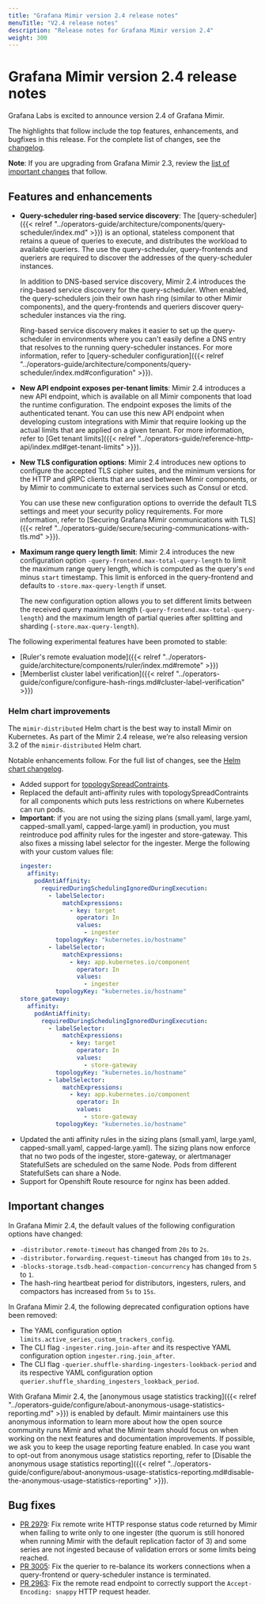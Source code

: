 ```yaml
---
title: "Grafana Mimir version 2.4 release notes"
menuTitle: "V2.4 release notes"
description: "Release notes for Grafana Mimir version 2.4"
weight: 300
---
```


# Grafana Mimir version 2.4 release notes

Grafana Labs is excited to announce version 2.4 of Grafana Mimir.

The highlights that follow include the top features, enhancements, and bugfixes in this release. For the complete list of changes, see the [changelog](https://github.com/grafana/mimir/blob/main/CHANGELOG.md).

**Note**: If you are upgrading from Grafana Mimir 2.3, review the [list of important changes](#important-changes) that follow.

## Features and enhancements

- **Query-scheduler ring-based service discovery**:
  The [query-scheduler]({{< relref "../operators-guide/architecture/components/query-scheduler/index.md" >}}) is an optional, stateless component that retains a queue of queries to execute, and distributes the workload to available queriers. The use the query-scheduler, query-frontends and queriers are required to discover the addresses of the query-scheduler instances.

  In addition to DNS-based service discovery, Mimir 2.4 introduces the ring-based service discovery for the query-scheduler. When enabled, the query-schedulers join their own hash ring (similar to other Mimir components), and the query-frontends and queriers discover query-scheduler instances via the ring.

  Ring-based service discovery makes it easier to set up the query-scheduler in environments where you can't easily define a DNS entry that resolves to the running query-scheduler instances. For more information, refer to [query-scheduler configuration]({{< relref "../operators-guide/architecture/components/query-scheduler/index.md#configuration" >}}).

- **New API endpoint exposes per-tenant limits**:
  Mimir 2.4 introduces a new API endpoint, which is available on all Mimir components that load the runtime configuration. The endpoint exposes the limits of the authenticated tenant. You can use this new API endpoint when developing custom integrations with Mimir that require looking up the actual limits that are applied on a given tenant. For more information, refer to [Get tenant limits]({{< relref "../operators-guide/reference-http-api/index.md#get-tenant-limits" >}}).

- **New TLS configuration options**:
  Mimir 2.4 introduces new options to configure the accepted TLS cipher suites, and the minimum versions for the HTTP and gRPC clients that are used between Mimir components, or by Mimir to communicate to external services such as Consul or etcd.

  You can use these new configuration options to override the default TLS settings and meet your security policy requirements. For more information, refer to [Securing Grafana Mimir communications with TLS]({{< relref "../operators-guide/secure/securing-communications-with-tls.md" >}}).

- **Maximum range query length limit**:
  Mimir 2.4 introduces the new configuration option `-query-frontend.max-total-query-length` to limit the maximum range query length, which is computed as the query's `end` minus `start` timestamp. This limit is enforced in the query-frontend and defaults to `-store.max-query-length` if unset.

  The new configuration option allows you to set different limits between the received query maximum length (`-query-frontend.max-total-query-length`) and the maximum length of partial queries after splitting and sharding (`-store.max-query-length`).

The following experimental features have been promoted to stable:

- [Ruler's remote evaluation mode]({{< relref "../operators-guide/architecture/components/ruler/index.md#remote" >}})
- [Memberlist cluster label verification]({{< relref "../operators-guide/configure/configure-hash-rings.md#cluster-label-verification" >}})

### Helm chart improvements

The `mimir-distributed` Helm chart is the best way to install Mimir on Kubernetes. As part of the Mimir 2.4 release, we’re also releasing version 3.2 of the `mimir-distributed` Helm chart.

Notable enhancements follow. For the full list of changes, see the [Helm chart changelog](https://github.com/grafana/mimir/tree/main/operations/helm/charts/mimir-distributed/CHANGELOG.md).

- Added support for [topologySpreadContraints](https://kubernetes.io/docs/concepts/scheduling-eviction/topology-spread-constraints/).
- Replaced the default anti-affinity rules with topologySpreadContraints for all components which puts less restrictions on where Kubernetes can run pods.
- **Important**: if you are not using the sizing plans (small.yaml, large.yaml, capped-small.yaml, capped-large.yaml) in production, you must reintroduce pod affinity rules for the ingester and store-gateway. This also fixes a missing label selector for the ingester.
  Merge the following with your custom values file:
  ```yaml
  ingester:
    affinity:
      podAntiAffinity:
        requiredDuringSchedulingIgnoredDuringExecution:
          - labelSelector:
              matchExpressions:
                - key: target
                  operator: In
                  values:
                    - ingester
            topologyKey: "kubernetes.io/hostname"
          - labelSelector:
              matchExpressions:
                - key: app.kubernetes.io/component
                  operator: In
                  values:
                    - ingester
            topologyKey: "kubernetes.io/hostname"
  store_gateway:
    affinity:
      podAntiAffinity:
        requiredDuringSchedulingIgnoredDuringExecution:
          - labelSelector:
              matchExpressions:
                - key: target
                  operator: In
                  values:
                    - store-gateway
            topologyKey: "kubernetes.io/hostname"
          - labelSelector:
              matchExpressions:
                - key: app.kubernetes.io/component
                  operator: In
                  values:
                    - store-gateway
            topologyKey: "kubernetes.io/hostname"
  ```
- Updated the anti affinity rules in the sizing plans (small.yaml, large.yaml, capped-small.yaml, capped-large.yaml). The sizing plans now enforce that no two pods of the ingester, store-gateway, or alertmanager StatefulSets are scheduled on the same Node. Pods from different StatefulSets can share a Node.
- Support for Openshift Route resource for nginx has been added.

## Important changes

In Grafana Mimir 2.4, the default values of the following configuration options have changed:

- `-distributor.remote-timeout` has changed from `20s` to `2s`.
- `-distributor.forwarding.request-timeout` has changed from `10s` to `2s`.
- `-blocks-storage.tsdb.head-compaction-concurrency` has changed from `5` to `1`.
- The hash-ring heartbeat period for distributors, ingesters, rulers, and compactors has increased from `5s` to `15s`.

In Grafana Mimir 2.4, the following deprecated configuration options have been removed:

- The YAML configuration option `limits.active_series_custom_trackers_config`.
- The CLI flag `-ingester.ring.join-after` and its respective YAML configuration option `ingester.ring.join_after`.
- The CLI flag `-querier.shuffle-sharding-ingesters-lookback-period` and its respective YAML configuration option `querier.shuffle_sharding_ingesters_lookback_period`.

With Grafana Mimir 2.4, the [anonymous usage statistics tracking]({{< relref "../operators-guide/configure/about-anonymous-usage-statistics-reporting.md" >}}) is enabled by default.
Mimir maintainers use this anonymous information to learn more about how the open source community runs Mimir and what the Mimir team should focus on when working on the next features and documentation improvements.
If possible, we ask you to keep the usage reporting feature enabled.
In case you want to opt-out from anonymous usage statistics reporting, refer to [Disable the anonymous usage statistics reporting]({{< relref "../operators-guide/configure/about-anonymous-usage-statistics-reporting.md#disable-the-anonymous-usage-statistics-reporting" >}}).

## Bug fixes

- [PR 2979](https://github.com/grafana/mimir/pull/2979): Fix remote write HTTP response status code returned by Mimir when failing to write only to one ingester (the quorum is still honored when running Mimir with the default replication factor of 3) and some series are not ingested because of validation errors or some limits being reached.
- [PR 3005](https://github.com/grafana/mimir/pull/3005): Fix the querier to re-balance its workers connections when a query-frontend or query-scheduler instance is terminated.
- [PR 2963](https://github.com/grafana/mimir/pull/2963): Fix the remote read endpoint to correctly support the `Accept-Encoding: snappy` HTTP request header.
